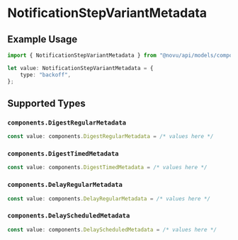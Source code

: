 # NotificationStepVariantMetadata

## Example Usage

```typescript
import { NotificationStepVariantMetadata } from "@novu/api/models/components";

let value: NotificationStepVariantMetadata = {
    type: "backoff",
};
```

## Supported Types

### `components.DigestRegularMetadata`

```typescript
const value: components.DigestRegularMetadata = /* values here */
```

### `components.DigestTimedMetadata`

```typescript
const value: components.DigestTimedMetadata = /* values here */
```

### `components.DelayRegularMetadata`

```typescript
const value: components.DelayRegularMetadata = /* values here */
```

### `components.DelayScheduledMetadata`

```typescript
const value: components.DelayScheduledMetadata = /* values here */
```

